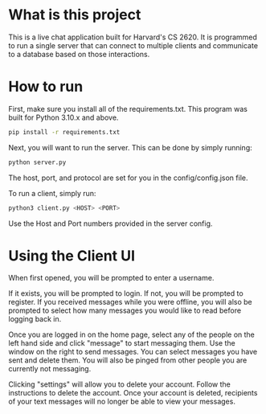 # What is this project

This is a live chat application built for Harvard's CS 2620. It is programmed to run a single server that can connect to multiple clients and communicate to a database based on those interactions.

# How to run
First, make sure you install all of the requirements.txt. This program was built for Python 3.10.x and above.

```bash
pip install -r requirements.txt
```

Next, you will want to run the server. This can be done by simply running:

```bash
python server.py
```

The host, port, and protocol are set for you in the config/config.json file.

To run a client, simply run:

```bash
python3 client.py <HOST> <PORT>
```

Use the Host and Port numbers provided in the server config.

# Using the Client UI
When first opened, you will be prompted to enter a username.

If it exists, you will be prompted to login. If not, you will be prompted to register.
If you received messages while you were offline, you will also be prompted to select how many messages you would like to read before logging back in.

Once you are logged in on the home page, select any of the people on the left hand side and click "message" to start messaging them. Use the window on the right to send messages. You can select messages you have sent and delete them.
You will also be pinged from other people you are currently not messaging.

Clicking "settings" will allow you to delete your account. Follow the instructions to delete the account. Once your account is deleted, recipients of your text messages will no longer be able to view your messages.